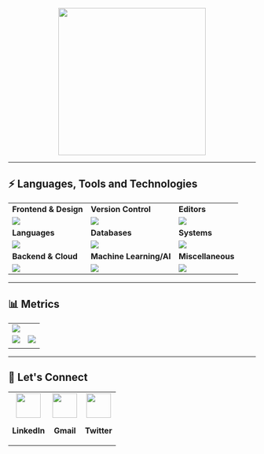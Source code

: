 <p align="center">
  <img src="Banner.gif" width="300"/>
</p>
<hr>

## ⚡ Languages, Tools and Technologies

<table>
<tr>
  <td><strong>Frontend & Design</strong></td>
  <td><strong>Version Control</strong></td>
  <td><strong>Editors</strong></td>
</tr>
<tr>
  <td>
    <img src="https://skillicons.dev/icons?i=html,css,js,react,nextjs,tailwindcss,figma,photoshop">
  </td>
  <td>
    <img src="https://skillicons.dev/icons?i=git,github,bash&theme=dark">
  </td>
  <td>
    <img src="https://skillicons.dev/icons?i=vscode,pycharm&theme=dark">
  </td>
</tr>
<tr>
  <td><strong>Languages</strong></td>
  <td><strong>Databases</strong></td>
  <td><strong>Systems</strong></td>
</tr>
<tr>
  <td>
    <img src="https://skillicons.dev/icons?i=python,c,cpp,cs,r">
  </td>
  <td>
    <img src="https://skillicons.dev/icons?i=mysql,mongodb&theme=dark">
  </td>
  <td>
    <img src="https://skillicons.dev/icons?i=linux,windows,ubuntu&theme=dark">
  </td>
</tr>
<tr>
  <td><strong>Backend & Cloud</strong></td>
  <td><strong>Machine Learning/AI</strong></td>
  <td><strong>Miscellaneous</strong></td>
</tr>
<tr>
  <td>
    <img src="https://skillicons.dev/icons?i=express,django,firebase,aws&theme=dark">
  </td>
  <td>
    <img src="https://skillicons.dev/icons?i=pytorch,opencv&theme=dark">
  </td>
  <td>
    <img src="https://skillicons.dev/icons?i=grafana,anaconda,raspberrypi,arduino&theme=dark">
  </td>
</tr>
</table>

<hr>

## 📊 Metrics

<table>
<tr>
<td colspan="2">
  <img src="https://github-readme-activity-graph.vercel.app/graph?username=leader-of-times&bg_color=2e3440&hide_border=true&point=true&line=81a1c1&radius=8&area=true&area_color=88c0d0&title_color=ffffff&color=ffffff&line_width=2&since=2023-11-01">
</a>
</td>
</tr>
<tr>
<td>
<a href="https://linkedin.com/in/mohammad-noufal">
  <img src="https://github-readme-stats.vercel.app/api?username=leader-of-times&hide_border=true&include_all_commits=true&count_private=true&show_icons=true&line_height=20&theme=nord">
</a>
</td>
<td>
  <img src="https://github-readme-stats.vercel.app/api/top-langs/?username=leader-of-times&langs_count=6&hide_border=true&border_radius=4.5&layout=compact&theme=nord">
</a>
</td>
</tr>
<tr>
<td colspan="2">
</td>
</tr>
</table>

<hr>

## 🔗 Let's Connect

<table align="center">
<tr>
  <td align="center">
    <a href="https://linkedin.com/in/mohammad-noufal">
      <img src="https://skillicons.dev/icons?i=linkedin&theme=dark" width="50" height="50"/>
    </a>
    <p><strong>LinkedIn</strong></p>
  </td>
  <td align="center">
    <a href="mailto:mohammadnoufalctr@gmail.com">
      <img src="https://skillicons.dev/icons?i=gmail&theme=dark" width="50" height="50"/>
    </a>
    <p><strong>Gmail</strong></p>
  </td>
  <td align="center">
    <a href="https://twitter.com/kn_noufal21">
      <img src="https://skillicons.dev/icons?i=twitter&theme=dark" width="50" height="50"/>
    </a>
    <p><strong>Twitter</strong></p>
  </td>
</tr>
</table>
